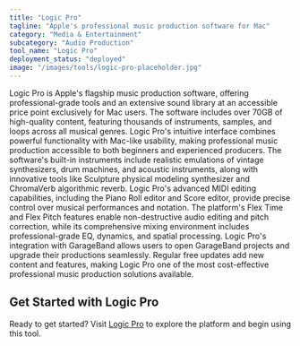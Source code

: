 ```yaml
---
title: "Logic Pro"
tagline: "Apple's professional music production software for Mac"
category: "Media & Entertainment"
subcategory: "Audio Production"
tool_name: "Logic Pro"
deployment_status: "deployed"
image: "/images/tools/logic-pro-placeholder.jpg"
---
```

Logic Pro is Apple's flagship music production software, offering professional-grade tools and an extensive sound library at an accessible price point exclusively for Mac users. The software includes over 70GB of high-quality content, featuring thousands of instruments, samples, and loops across all musical genres. Logic Pro's intuitive interface combines powerful functionality with Mac-like usability, making professional music production accessible to both beginners and experienced producers. The software's built-in instruments include realistic emulations of vintage synthesizers, drum machines, and acoustic instruments, along with innovative tools like Sculpture physical modeling synthesizer and ChromaVerb algorithmic reverb. Logic Pro's advanced MIDI editing capabilities, including the Piano Roll editor and Score editor, provide precise control over musical performances and notation. The platform's Flex Time and Flex Pitch features enable non-destructive audio editing and pitch correction, while its comprehensive mixing environment includes professional-grade EQ, dynamics, and spatial processing. Logic Pro's integration with GarageBand allows users to open GarageBand projects and upgrade their productions seamlessly. Regular free updates add new content and features, making Logic Pro one of the most cost-effective professional music production solutions available.

## Get Started with Logic Pro

Ready to get started? Visit [Logic Pro](https://www.apple.com/logic-pro) to explore the platform and begin using this tool.
